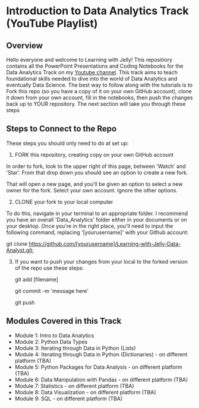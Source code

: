 # Introduction to Data Analytics Track (YouTube Playlist)

## Overview
Hello everyone and welcome to Learning with Jelly!  This repositiory contains all the PowerPoint Presentations and Coding Notebooks for the Data Analytics Track on my [Youtube channel](https://www.youtube.com/channel/UCvV-N7kwEsDY4d-mgYeSWOA).  This track aims to teach foundational skills needed to dive into the world of Data Analytics and eventually Data Science.  The best way to follow along with the tutorials is to Fork this repo (so you have a copy of it on your own GitHub account), clone it down from your own account, fill in the notebooks, then push the changes back up to YOUR repository.  The next section will take you through these steps 

## Steps to Connect to the Repo 

These steps you should only need to do at set up:
1) FORK this repository, creating copy on your own GitHub account

In order to fork, look to the upper right of this page, between 'Watch' and 'Star'. From that drop down you should see an option to create a new fork.

That will open a new page, and you'll be given an option to select a new owner for the fork. Select your own account. Ignore the other options.

2) CLONE your fork to your local computer

To do this, navigate in your terminal to an appropriate folder. I recommend you have an overall 'Data_Analytics' folder either in your documents or on your desktop.
Once you're in the right place, you'll need to input the following command, replacing '[yourusername]' with your Github account:

  git clone https://github.com/[yourusername]/Learning-with-Jelly-Data-Analyst.git;

3) If you want to push your changes from your local to the forked version of the repo use these steps:

    git add [filename]

    git commit -m 'message here'

    git push
    
## Modules Covered in this Track 

- Module 1: Intro to Data Analytics 
- Module 2: Python Data Types
- Module 3: Iterating through Data in Python (Lists)
- Module 4: Iterating through Data in Python (Dictionaries) - on different platform (TBA)
- Module 5: Python Packages for Data Analysis - on different platform (TBA)
- Module 6: Data Manipulation with Pandas - on different platform (TBA)
- Module 7: Statistics - on different platform (TBA)
- Module 8: Data Visualization - on different platform (TBA)
- Module 9: SQL - on different platform (TBA)



